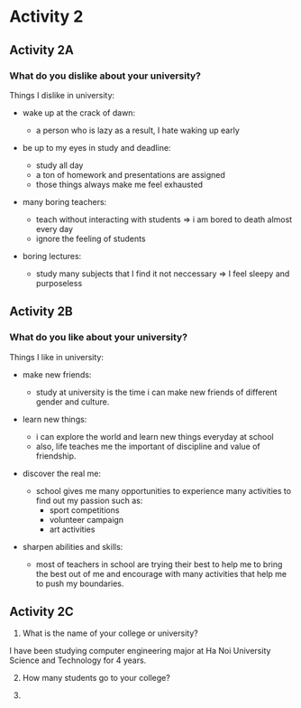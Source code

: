 # Activity 2

## Activity 2A

### What do you dislike about your university?

Things I dislike in university:
* wake up at the crack of dawn:
  * a person who is lazy as a result, I hate waking up early

* be up to my eyes in study and deadline:
  * study all day
  * a ton of homework and presentations are assigned
  * those things always make me feel exhausted

* many boring teachers:
  * teach without interacting with students => i am bored to death almost every day
  * ignore the feeling of students
 
* boring lectures:
  * study many subjects that I find it not neccessary => I feel sleepy and purposeless

## Activity 2B

### What do you like about your university?

Things I like in university:
* make new friends:
  * study at university is the time i can make new friends of different gender and culture.

* learn new things:
  * i can explore the world and learn new things everyday at school
  * also, life teaches me the important of discipline and value of friendship.
 
* discover the real me:
  * school gives me many opportunities to experience many activities to find out my passion such as:
    * sport competitions
    * volunteer campaign
    * art activities

* sharpen abilities and skills:
  * most of teachers in school are trying their best to help me to bring the best out of me and encourage with many activities that help me to push my boundaries.

## Activity 2C

1. What is the name of your college or university?

I have been studying computer engineering major at Ha Noi University Science and Technology for 4 years.

2. How many students go to your college?


3. 
